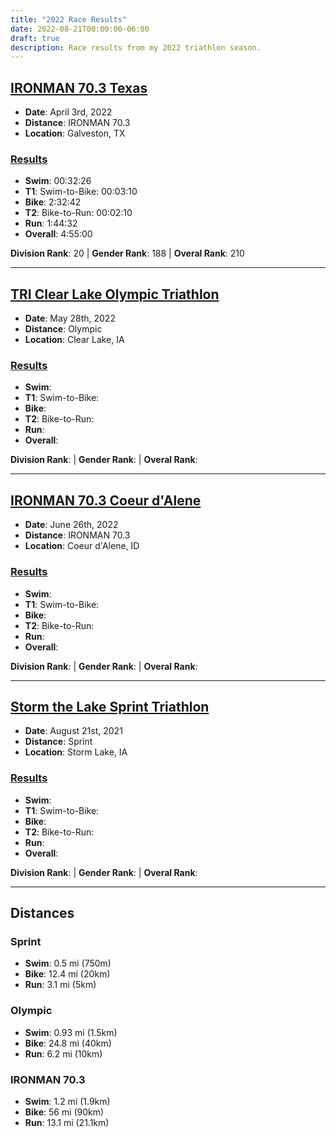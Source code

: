 ```yaml
---
title: "2022 Race Results"
date: 2022-08-21T00:00:00-06:00
draft: true
description: Race results from my 2022 triathlon season.
---
```


## [IRONMAN 70.3 Texas](https://www.ironman.com/im703-texas)
* **Date**: April 3rd, 2022
* **Distance**: IRONMAN 70.3
* **Location**: Galveston, TX

### [Results](https://www.ironman.com/im703-arizona-results)
* **Swim**: 00:32:26
* **T1**: Swim-to-Bike: 00:03:10
* **Bike**: 2:32:42
* **T2**: Bike-to-Run: 00:02:10
* **Run**: 1:44:32
* **Overall**: 4:55:00

**Division Rank**: 20 | **Gender Rank**: 188 | **Overal Rank**: 210

---

## [TRI Clear Lake Olympic Triathlon](https://clearlakeiowa.com/events/tri-clear-lake)
* **Date**: May 28th, 2022
* **Distance**: Olympic
* **Location**: Clear Lake, IA

### [Results]()
* **Swim**:
* **T1**: Swim-to-Bike:
* **Bike**:
* **T2**: Bike-to-Run:
* **Run**:
* **Overall**:

**Division Rank**: | **Gender Rank**: | **Overal Rank**:

---

## [IRONMAN 70.3 Coeur d'Alene]()
* **Date**: June 26th, 2022
* **Distance**: IRONMAN 70.3
* **Location**: Coeur d'Alene, ID

### [Results](https://www.ironman.com/im703-coeur-dalene-results)
* **Swim**:
* **T1**: Swim-to-Bike:
* **Bike**:
* **T2**: Bike-to-Run:
* **Run**:
* **Overall**:

**Division Rank**: | **Gender Rank**: | **Overal Rank**:

---

## [Storm the Lake Sprint Triathlon](https://runsignup.com/Race/IA/StormLake/StormtheLakeTriathlon)
* **Date**: August 21st, 2021
* **Distance**: Sprint
* **Location**: Storm Lake, IA

### [Results]()
* **Swim**:
* **T1**: Swim-to-Bike:
* **Bike**:
* **T2**: Bike-to-Run:
* **Run**:
* **Overall**:

**Division Rank**: | **Gender Rank**: | **Overal Rank**:

---

## Distances

### Sprint
* **Swim**: 0.5 mi (750m)
* **Bike**: 12.4 mi (20km)
* **Run**: 3.1 mi (5km)

### Olympic
* **Swim**: 0.93 mi (1.5km)
* **Bike**: 24.8 mi (40km)
* **Run**: 6.2 mi (10km)

### IRONMAN 70.3
* **Swim**: 1.2 mi (1.9km)
* **Bike**: 56 mi (90km)
* **Run**: 13.1 mi (21.1km)
